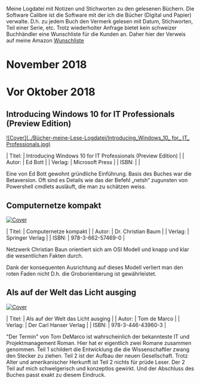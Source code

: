 Meine Logdatei mit Notizen und Stichworten zu den gelesenen Büchern.  Die Software Calibre ist die Software mit der ich die Bücher (Digital und Papier) verwalte. D.h. zu jedem Buch den Vermerk gelesen mit Datum, Stichworten, Teil einer Serie, etc. Trotz wiederholter Anfrage bietet kein schweizer Buchhändler eine Wunschliste für die Kunden an. Daher hier der Verweis auf meine Amazon [Wunschliste](https://www.amazon.de/gp/registry/wishlist?ref=nav_wishlist_btn)  


# November 2018  


# Vor Oktober 2018

## Introducing Windows 10 for IT Professionals (Preview Edition)

[![Cover](../Bücher-meine-Lese-Logdatei/Introducing_Windows_10_ for_ IT_ Professionals.jpg)](https://blogs.msdn.microsoft.com/microsoft_press/2016/02/08/free-ebook-introducing-windows-10-for-it-professionals-technical-overview/)  

| Titel:    | Introducing Windows 10 for IT Professionals (Preview Edition)  | 
| Autor:    | Ed Bott   | 
| Verlag:   | Microsoft Press   | 
| ISBN:     |     | 

Eine von Ed Bott gewohnt gründliche Einführung. Basis des Buches war die Betaversion. Oft sind es Details wie das der Befehl „netsh“ zugunsten von Powershell cmdlets ausläuft, die man zu schätzen weiss.  

## Computernetze kompakt  

[![Cover](../Bücher-meine-Lese-Logdatei/computernetzwerk_compact.jpg)](https://www.springer.com/de/book/9783662574683) 

| Titel:    | Computernetze kompakt  | 
| Autor:    | Dr. Christian Baum   | 
| Verlag:   | Springer Verlag   | 
| ISBN:     | 978-3-662-57469-0    | 

Netzwerk	Christian Baun orientiert sich am OSI Modell und knapp und klar die wesentlichen Fakten durch.

Dank der konsequenten Ausrichtung auf dieses Modell verliert man den roten Faden nicht D.h. die Groborientierung ist gewährleistet.

## Als auf der Welt das Licht ausging  

[![Cover](../Bücher-meine-Lese-Logdatei/als_auf_der_welt_das_licht_ausging.jpg)](https://www.hanser-fachbuch.de/buch/Als+auf+der+Welt+das+Licht+ausging/9783446439603) 

| Titel:    | Als auf der Welt das Licht ausging  | 
| Autor:    | Tom de Marco   | 
| Verlag:   | Der Carl Hanser Verlag   | 
| ISBN:     | 978-3-446-43960-3    | 

"Der Termin" von Tom DeMarco ist wahrscheinlich der bekannteste IT und Projektmanagement Roman. Hier hat er eigentlich zwei Romane zusammen genommen. Teil 1 schildert die Entwicklung die die Wissenschaftler zwang den Stecker zu ziehen. Teil 2 ist der Aufbau der neuen Gesellschaft. Trotz Alter und amerikanischer Herkunft ist Teil  2 nichts für prüde Leser. Der 2 Teil auf mich schwelgerisch und konzeptlos gewirkt. Und der Abschluss des Buches passt exakt zu diesem Eindruck.


